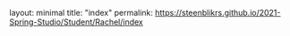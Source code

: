 



layout: minimal
title: "index"
permalink: https://steenblikrs.github.io/2021-Spring-Studio/Student/Rachel/index
